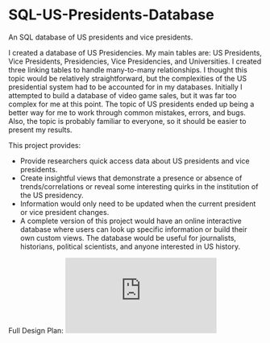 # SQL-US-Presidents-Database
 An SQL database of US presidents and vice presidents.

I created a database of US Presidencies. My main tables are: US Presidents, Vice Presidents, Presidencies, Vice Presidencies, and Universities. I created three linking tables to handle many-to-many relationships. I thought this topic would be relatively straightforward, but the complexities of the US presidential system had to be accounted for in my databases.
Initially I attempted to build a database of video game sales, but it was far too complex for me at this point. The topic of US presidents ended up being a better way for me to work through common mistakes, errors, and bugs. Also, the topic is probably familiar to everyone, so it should be easier to present my results.

This project provides:
- Provide researchers quick access data about US presidents and vice presidents.
- Create insightful views that demonstrate a presence or absence of trends/correlations or reveal some interesting quirks in the institution of the US presidency.
- Information would only need to be updated when the current president or vice president changes.
- A complete version of this project would have an online interactive database where users can look up specific information or build their own custom views.
The database would be useful for journalists, historians, political scientists, and anyone interested in US history.

Full Design Plan:
![Design Plan](https://github.com/MichaelJamesHart/SQL-US-Presidents-Database/blob/main/Design%20Plan.pdf)
